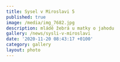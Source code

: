 ```yaml
---
title: Sysel v Miroslavi 5
published: true
image: /media/img_7682.jpg
description: mládě žebrá u matky o jahodu
gallery: /news/sysli-v-miroslavi
date: '2020-11-20 08:43:17 +0100'
category: gallery
layout: photo
---
```


